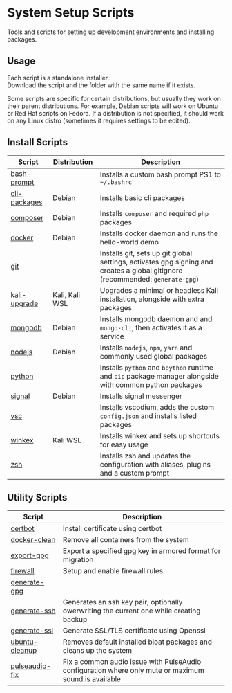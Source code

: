 # System Setup Scripts

Tools and scripts for setting up development environments and installing packages.

## Usage

Each script is a standalone installer.  
Download the script and the folder with the same name if it exists.

Some scripts are specific for certain distributions, but usually they work on their parent distributions. For example, Debian scripts will work on Ubuntu or Red Hat scripts on Fedora. If a distribution is not specified, it should work on any Linux distro (sometimes it requires settings to be edited).

## Install Scripts

|Script|Distribution|Description|
|---|---|---|
|[bash-prompt](/bash-prompt.sh)||Installs a custom bash prompt PS1 to `~/.bashrc`|
|[cli-packages](/cli-packages.sh)|Debian|Installs basic cli packages|
|[composer](/composer.sh)|Debian|Installs `composer` and required `php` packages|
|[docker](/docker.sh)|Debian|Installs docker daemon and runs the hello-world demo|
|[git](/git.sh)||Installs git, sets up git global settings, activates gpg signing and creates a global gitignore (recommended: `generate-gpg`)|
|[kali-upgrade](/kali-upgrade.sh)|Kali, Kali WSL|Upgrades a minimal or headless Kali installation, alongside with extra packages|
|[mongodb](/mongodb.sh)|Debian|Installs mongodb daemon and and `mongo-cli`, then activates it as a service|
|[nodejs](/nodejs.sh)|Debian|Installs `nodejs`, `npm`, `yarn` and commonly used global packages|
|[python](/python.sh)||Installs `python` and `bpython` runtime and `pip` package manager alongside with common python packages|
|[signal](/signal.sh)|Debian|Installs signal messenger|
|[vsc](/vsc.sh)||Installs vscodium, adds the custom `config.json` and installs listed packages|
|[winkex](/winkex.sh)|Kali WSL|Installs winkex and sets up shortcuts for easy usage|
|[zsh](/vsc.sh)||Installs zsh and updates the configuration with aliases, plugins and a custom prompt|

## Utility Scripts

|Script|Description|
|---|---|
|[certbot](/certbot.sh)|Install certificate using certbot|
|[docker-clean](/docker-clean.sh)|Remove all containers from the system|
|[export-gpg](/export-gpg.sh)|Export a specified gpg key in armored format for migration|
|[firewall](/firewall.sh)|Setup and enable firewall rules|
|[generate-gpg](/generate-gpg.sh)||Generates a gpg key then displays the ID using the given settings|
|[generate-ssh](/generate-ssh.sh)|Generates an ssh key pair, optionally owerwriting the current one while creating backup|
|[generate-ssl](/generate-ssl.sh)|Generate SSL/TLS certificate using Openssl|
|[ubuntu-cleanup](/ubuntu-cleanup.sh)|Removes default installed bloat packages and cleans up the system|
|[pulseaudio-fix](/pulseaudio-fix.sh)|Fix a common audio issue with PulseAudio configuration where only mute or maximum sound is available|
